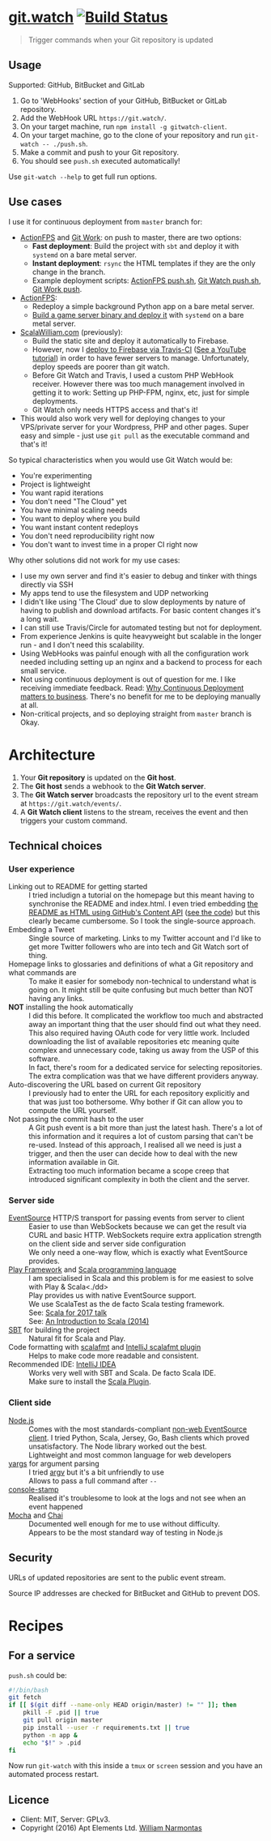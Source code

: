 # [git.watch](https://git.watch) [![Build Status](https://travis-ci.org/ScalaWilliam/git-watch.svg?branch=master)](https://travis-ci.org/ScalaWilliam/git-watch)

> Trigger commands when your Git repository is updated

## Usage
Supported: GitHub, BitBucket and GitLab

1. Go to 'WebHooks' section of your GitHub, BitBucket or GitLab repository.
2. Add the WebHook URL `https://git.watch/`.
3. On your target machine, run `npm install -g gitwatch-client`.
4. On your target machine, go to the clone of your repository and run `git-watch -- ./push.sh`.
5. Make a commit and push to your Git repository.
6. You should see `push.sh` executed automatically!

Use `git-watch --help` to get full run options.

## Use cases
I use it for continuous deployment from `master` branch for:

* [ActionFPS](https://actionfps.com/) and [Git Work](https://git.work/): on push to master, there are two options:
  * __Fast deployment__: Build the project with `sbt` and deploy it with `systemd` on a bare metal server.
  * __Instant deployment__: `rsync` the HTML templates if they are the only change in the branch.
  * Example deployment scripts: <a href="https://github.com/ScalaWilliam/ActionFPS/blob/master/push.sh">ActionFPS push.sh</a>,
            <a href="https://github.com/ScalaWilliam/git-watch/blob/master/push.sh">Git Watch push.sh</a>,
                <a href="https://github.com/ScalaWilliam/git-work/blob/master/push">Git Work push</a>.
* [ActionFPS](https://actionfps.com/):
  * Redeploy a simple background Python app on a bare metal server.
  * <a href="https://github.com/ActionFPS/ActionFPS-Game/blob/960794fd4bde6cc56d812e7cb09c0d25685b633c/Makefile.deploy">Build a game server binary and deploy it</a> with `systemd` on a bare metal server.
* [ScalaWilliam.com](https://www.scalawilliam.com/) (previously):
  * Build the static site and deploy it automatically to Firebase.
  * However, now I <a href="https://github.com/ScalaWilliam/ScalaWilliam.com/blob/master/.travis.yml">deploy to Firebase via Travis-CI</a> (<a href="https://www.youtube.com/watch?v=QLVzozWDYAs">See a YouTube tutorial</a>) in order to have fewer servers to manage. Unfortunately, deploy speeds are poorer than git watch.
  * Before Git Watch and Travis, I used a custom PHP WebHook receiver. However there was too much management involved in getting it to work: 
    Setting up PHP-FPM, nginx, etc, just for simple deployments.
  * Git Watch only needs HTTPS access and that's it!
* This would also work very well for deploying changes to your VPS/private server for your Wordpress, PHP and other pages. Super easy and simple - just use `git pull` as the executable command and that's it!

So typical characteristics when you would use Git Watch would be:
* You're experimenting
* Project is lightweight
* You want rapid iterations
* You don't need "The Cloud" yet    
* You have minimal scaling needs
* You want to deploy where you build
* You want instant content redeploys
* You don't need reproducibility right now
* You don't want to invest time in a proper CI right now

Why other solutions did not work for my use cases:
* I use my own server and find it's easier to debug and tinker with things directly via SSH
* My apps tend to use the filesystem and UDP networking
* I didn't like using 'The Cloud' due to slow deployments by nature of having to publish and download artifacts.
 For basic content changes it's a long wait.
* I can still use Travis/Circle for automated testing but not for deployment.
* From experience Jenkins is quite heavyweight but scalable in the longer run - and I don't need this scalability.
* Using WebHooks was painful enough with all the configuration work needed including setting up an nginx and a backend to
process for each small service.
* Not using continuous deployment is out of question for me. I like receiving immediate feedback. Read:
<a href="https://medium.com/continuous-delivery/why-continuous-deployment-matters-to-business-6a79b5602145#.ysyddciw9">Why Continuous Deployment matters to business</a>.
There's no benefit for me to be deploying manually at all.
* Non-critical projects, and so deploying straight from `master` branch is Okay.

# Architecture
1. Your **Git repository** is updated on the **Git host**.
2. The **Git host** sends a webhook to the **Git Watch server**.
3. The **Git Watch server** broadcasts the repository url to the event stream at `https://git.watch/events/`.
4. A **Git Watch client** listens to the stream, receives the event and then triggers your custom command. 


## Technical choices

### User experience

<dl>
<dt>Linking out to README for getting started</dt>
<dd>I tried includign a tutorial on the homepage but this meant having to synchronise the README
and index.html. I even tried embedding 
<a href="https://developer.github.com/v3/repos/contents/#get-the-readme">the README as HTML using GitHub's Content API</a>
 (<a href="https://github.com/ScalaWilliam/git-watch/commit/0bc6ecba5216a3cd883ef4006ad86715a83986b1#diff-3b2ee6acdde9c109745551547a60c344">see the code</a>)
  but this clearly became cumbersome. So I took the single-source approach.</dd>
<dt>Embedding a Tweet</dt>
<dd>Single source of marketing. Links to my Twitter account and I'd like to get more Twitter followers who are into tech
and Git Watch sort of thing.</dd>
<dt>Homepage links to glossaries and definitions of what a Git repository and what commands are</dt>
<dd>To make it easier for somebody non-technical to understand what is going on. It might still be quite confusing
but much better than NOT having any links.</dd>
<dt><b>NOT</b> installing the hook automatically</dt>
<dd>I did this before. It complicated the workflow too much and abstracted away an important thing
that the user should find out what they need.</dd>
<dd>This also required having OAuth code for very little work. Included downloading the list of available repositories
etc meaning quite complex and unnecessary code, taking us away from the USP of this software.</dd>
<dd>In fact, there's room for a dedicated service for selecting repositories.</dd>
<dd>The extra complication was that we have different providers anyway.</dd>
<dt>Auto-discovering the URL based on current Git repository</dt>
<dd>I previously had to enter the URL for each repository explicitly and that was just too bothersome.
Why bother if Git can allow you to compute the URL yourself.</dd>
<dt>Not passing the commit hash to the user</dt>
 <dd>A Git push event is a bit more than just the latest hash. There's a lot of this information
 and it requires a lot of custom parsing that can't be re-used. Instead of this approach,
 I realised all we need is just a trigger, and then the user can decide how to deal with the new
 information available in Git.</dd> 
 
 <dd>Extracting too much information became a scope creep that introduced significant complexity
 in both the client and the server.</dd>

</dl>

### Server side

<dl>

<dt><a href="https://www.w3.org/TR/eventsource/">EventSource</a> HTTP/S transport for passing events from server to client</dt>
<dd>Easier to use than WebSockets because we can get the result via CURL and basic HTTP.
WebSockets require extra application strength on the client side and server side configuration</dd>
<dd>We only need a one-way flow, which is exactly what EventSource provides.</dd>

<dt><a href="https://www.playframework.com/">Play Framework</a> and <a href="http://www.scala-lang.org">Scala programming language</a></dt>
<dd>I am specialised in Scala and this problem is for me easiest to solve with Play & Scala<./dd>
<dd>Play provides us with native EventSource support.</dd>
<dd>We use ScalaTest as the de facto Scala testing framework.</dd>
<dd>See: <a href="https://www.youtube.com/watch?v=N11rdUvcp7g&feature=youtu.be">Scala for 2017 talk</a></dd>
<dd>See: <a href="https://www.youtube.com/watch?v=tsR0zc6kzRk">An Introduction to Scala (2014)</a></dd>

<dt><a href="http://www.scala-sbt.org/">SBT</a> for building the project</dt>
<dd>Natural fit for Scala and Play.</dd>

<dt>Code formatting with <a href="https://olafurpg.github.io/scalafmt/">scalafmt</a> and <a href="https://plugins.jetbrains.com/plugin/8236-scalafmt">IntelliJ scalafmt plugin</a></dt>
<dd>Helps to make code more readable and consistent.</dd>

<dt>Recommended IDE: <a href="https://www.jetbrains.com/idea/">IntelliJ IDEA</a></dt>
<dd>Works very well with SBT and Scala. De facto Scala IDE.</dd>
<dd>Make sure to install the <a href="https://plugins.jetbrains.com/plugin/1347-scala">Scala Plugin</a>.</dd>

</dl>

### Client side

<dl>
<dt><a href="https://nodejs.org/en/">Node.js</a></dt>
<dd>Comes with the most standards-compliant <a href="https://www.npmjs.com/package/eventsource">non-web EventSource client</a>.
I tried Python, Scala, Jersey, Go, Bash clients which proved unsatisfactory. The Node library worked out the best.</dd>
<dd>Lightweight and most common language for web developers</dd>
<dt><a href="https://www.npmjs.com/package/yargs">yargs</a> for argument parsing</dt>
<dd>I tried <a href="https://www.npmjs.com/package/argv">argv</a> but it's a bit unfriendly to use</dd>
<dd>Allows to pass a full command after <code>--</code></dd>
<dt><a href="https://www.npmjs.com/package/console-stamp">console-stamp</a></dt>
<dd>Realised it's troublesome to look at the logs and not see when an event happened</dd>
<dt><a href="https://mochajs.org/">Mocha</a> and <a href="http://chaijs.com/">Chai</a></dt>
<dd>Documented well enough for me to use without difficulty.</dd>
<dd>Appears to be the most standard way of testing in Node.js</dd>
</dl>
   
## Security
URLs of updated repositories are sent to the public event stream.

Source IP addresses are checked for BitBucket and GitHub to prevent DOS.

# Recipes
## For a service

`push.sh` could be:

```bash
#!/bin/bash
git fetch
if [[ $(git diff --name-only HEAD origin/master) != "" ]]; then
    pkill -F .pid || true
    git pull origin master
    pip install --user -r requirements.txt || true
    python -m app &
    echo "$!" > .pid
fi
```

Now run `git-watch` with this inside a `tmux` or `screen` session and you have
an automated process restart.

## Licence
* Client: MIT, Server: GPLv3.
* Copyright (2016) Apt Elements Ltd. [William Narmontas](https://www.scalawilliam.com/)
